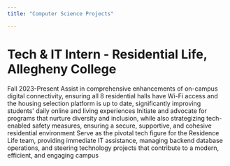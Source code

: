 ```yaml
---
title: "Computer Science Projects"

---
```


# Tech & IT Intern - Residential Life, Allegheny College

Fall 2023-Present
Assist in comprehensive enhancements of on-campus digital connectivity, ensuring all 8 residential halls have Wi-Fi access and the housing selection platform is up to date, significantly improving students' daily online and living experiences Initiate and advocate for programs that nurture diversity and inclusion, while also strategizing tech-enabled safety measures, ensuring a secure, supportive, and cohesive residential environment Serve as the pivotal tech figure for the Residence Life team, providing immediate IT assistance, managing backend database operations, and steering technology projects that contribute to a modern, efficient, and engaging campus
